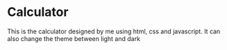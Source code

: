 # Calculator
This is the calculator designed by me using html, css and javascript. It can also change the theme between light and dark
